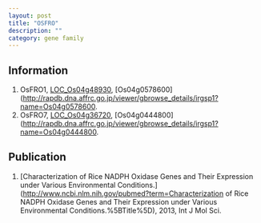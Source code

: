 ```yaml
---
layout: post
title: "OSFRO"
description: ""
category: gene family
---
```


## Information
1. OsFRO1, [LOC_Os04g48930](http://rice.plantbiology.msu.edu/cgi-bin/ORF_infopage.cgi?orf=LOC_Os04g48930), [Os04g0578600](http://rapdb.dna.affrc.go.jp/viewer/gbrowse_details/irgsp1?name=Os04g0578600.
2. OsFRO7, [LOC_Os04g36720](http://rice.plantbiology.msu.edu/cgi-bin/ORF_infopage.cgi?orf=LOC_Os04g36720), [Os04g0444800](http://rapdb.dna.affrc.go.jp/viewer/gbrowse_details/irgsp1?name=Os04g0444800.

## Publication
1. [Characterization of Rice NADPH Oxidase Genes and Their Expression under Various Environmental Conditions.](http://www.ncbi.nlm.nih.gov/pubmed?term=Characterization of Rice NADPH Oxidase Genes and Their Expression under Various Environmental Conditions.%5BTitle%5D), 2013, Int J Mol Sci.


